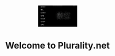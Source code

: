<div align="center" style="margin-top: 1em; margin-bottom: 3em;">
  <a href="plurality.net"><img alt="Plurality.net landing" src="./docs/img/plurality-landing.gif" width="125"></a>
  <h1>Welcome to Plurality.net</h1>
</div>
